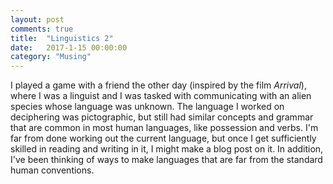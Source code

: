 ```yaml
---
layout: post
comments: true
title:  "Linguistics 2"
date:   2017-1-15 00:00:00
category: "Musing"
---
```


I played a game with a friend the other day (inspired by the film _Arrival_), where I was a linguist and I was tasked with communicating with an alien species whose language was unknown. The language I worked on deciphering was pictographic, but still had similar concepts and grammar that are common in most human languages, like possession and verbs. I'm far from done working out the current language, but once I get sufficiently skilled in reading and writing in it, I might make a blog post on it. In addition, I've been thinking of ways to make languages that are far from the standard human conventions.

